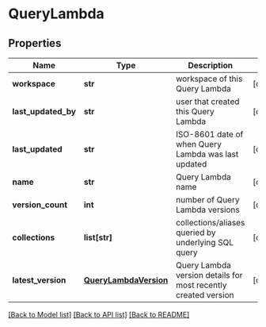 # QueryLambda

## Properties
Name | Type | Description | Notes
------------ | ------------- | ------------- | -------------
**workspace** | **str** | workspace of this Query Lambda | [optional] 
**last_updated_by** | **str** | user that created this Query Lambda | [optional] 
**last_updated** | **str** | ISO-8601 date of when Query Lambda was last updated | [optional] 
**name** | **str** | Query Lambda name | [optional] 
**version_count** | **int** | number of Query Lambda versions | [optional] 
**collections** | **list[str]** | collections/aliases queried by underlying SQL query | [optional] 
**latest_version** | [**QueryLambdaVersion**](QueryLambdaVersion.md) | Query Lambda version details for most recently created version | [optional] 

[[Back to Model list]](../README.md#documentation-for-models) [[Back to API list]](../README.md#documentation-for-api-endpoints) [[Back to README]](../README.md)


